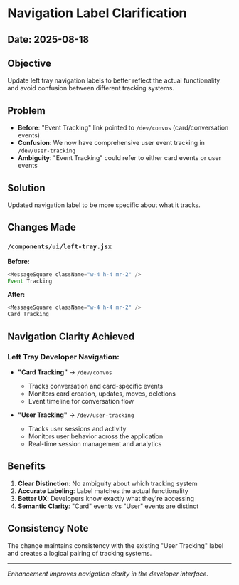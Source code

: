 # Navigation Label Clarification

## Date: 2025-08-18

## Objective
Update left tray navigation labels to better reflect the actual functionality and avoid confusion between different tracking systems.

## Problem
- **Before**: "Event Tracking" link pointed to `/dev/convos` (card/conversation events)
- **Confusion**: We now have comprehensive user event tracking in `/dev/user-tracking`
- **Ambiguity**: "Event Tracking" could refer to either card events or user events

## Solution
Updated navigation label to be more specific about what it tracks.

## Changes Made

### `/components/ui/left-tray.jsx`
**Before:**
```javascript
<MessageSquare className="w-4 h-4 mr-2" />
Event Tracking
```

**After:**
```javascript
<MessageSquare className="w-4 h-4 mr-2" />
Card Tracking
```

## Navigation Clarity Achieved

### Left Tray Developer Navigation:
- **"Card Tracking"** → `/dev/convos` 
  - Tracks conversation and card-specific events
  - Monitors card creation, updates, moves, deletions
  - Event timeline for conversation flow

- **"User Tracking"** → `/dev/user-tracking`
  - Tracks user sessions and activity
  - Monitors user behavior across the application
  - Real-time session management and analytics

## Benefits
1. **Clear Distinction**: No ambiguity about which tracking system
2. **Accurate Labeling**: Label matches the actual functionality
3. **Better UX**: Developers know exactly what they're accessing
4. **Semantic Clarity**: "Card" events vs "User" events are distinct

## Consistency Note
The change maintains consistency with the existing "User Tracking" label and creates a logical pairing of tracking systems.

---

*Enhancement improves navigation clarity in the developer interface.*